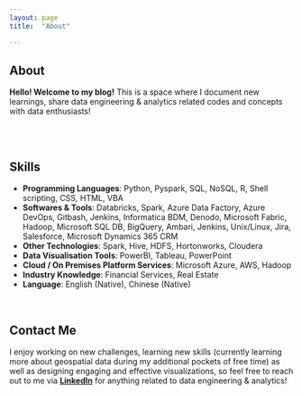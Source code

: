 ```yaml
---
layout: page
title:  "About"

---
```


## About
**Hello! Welcome to my blog!** This is a space where I document new learnings, share data engineering & analytics related codes and concepts with data enthusiasts! 
<br><br> 

<br>

## Skills

+ **Programming Languages**: Python, Pyspark, SQL, NoSQL, R, Shell scripting, CSS, HTML, VBA
+ **Softwares & Tools**: Databricks, Spark, Azure Data Factory, Azure DevOps, Gitbash, Jenkins, Informatica BDM, Denodo, Microsoft Fabric, Hadoop, Microsoft SQL DB, BigQuery, Ambari, Jenkins, Unix/Linux, Jira, Salesforce, Microsoft Dynamics 365 CRM
+ **Other Technologies**: Spark, Hive, HDFS, Hortonworks, Cloudera
+ **Data Visualisation Tools**: PowerBI, Tableau, PowerPoint
+ **Cloud / On Premises Platform Services**: Microsoft Azure, AWS, Hadoop
+ **Industry Knowledge**: Financial Services, Real Estate
+ **Language**: English (Native), Chinese (Native)

<br>

## Contact Me
I enjoy working on new challenges, learning new skills (currently learning more about geospatial data during my additional pockets of free time) as well as designing engaging and effective visualizations, so feel free to reach out to me via **[LinkedIn][Linkedin]** for anything related to data engineering & analytics! 

<br>
<br>


[Linkedin]: https://www.linkedin.com/in/wei-jin-ang
